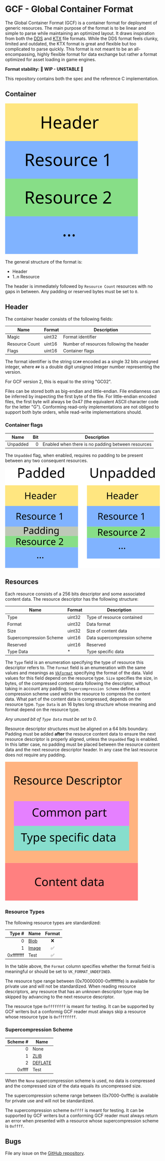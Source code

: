 # GCF - Global Container Format

The Global Container Format (GCF) is a container format for deployment of generic resources. The main purpose
of the format is to be linear and simple to parse while maintaining an optimized layout. It draws inspiration from both the [DDS](https://docs.microsoft.com/en-us/windows/win32/direct3ddds/dx-graphics-dds-pguide) and [KTX](https://github.khronos.org/KTX-Specification) file formats. While the DDS format feels clunky, limited and outdated, the KTX format is great and flexible but too complicated to parse quickly. This format is not meant to be an all-encompassing, highly flexible format for data exchange but rather a format optimized for asset loading in game engines.

**Format stability: 🧪 WIP - UNSTABLE 🧪**

This repository contains both the spec and the reference C implementation.

## Container

![Container](images/container.svg)

The general structure of the format is:

* Header
* 1..n Resource

The header is immediately followed by `Resource Count` resources with no gaps in between.
Any padding or reserved bytes must be set to `0`.

## Header

The container header consists of the following fields:

Name           | Format  | Description
---------------|---------|------------------------------------------
Magic          | uint32  | Format identifier
Resource Count | uint16  | Number of resources following the header
Flags          | uint16  | Container flags

The format identifier is the string `GC##` encoded as a single 32 bits unsigned integer,
where `##` is a double digit unsigned integer number representing the version.

For GCF version 2, this is equal to the string "GC02".

Files can be stored both as big-endian and little-endian. File endianness can be inferred
by inspecting the first byte of the file. For little-endian encoded files, the first byte
will always be 0x47 (the equivalent ASCII character code for the letter "G"). Conforming
read-only implementations are not obliged to support both byte orders, while read-write
implementations should.

### Container flags

Name           | Bit     | Description
---------------|--------:|------------------------------------------
Unpadded       | 0       | Enabled when there is no padding between resources

The `Unpadded` flag, when enabled, requires no padding to be present between any two consequent resources.

![Padded vs unpadded](images/padding.svg)

## Resources

Each resource consists of a 256 bits descriptor and some associated content data. The resource descriptor has the following structure:

Name                   | Format     | Description
-----------------------|------------|-----------------------------
Type                   | uint32     | Type of resource contained
Format                 | uint32     | Data format
Size                   | uint32     | Size of content data
Supercompression Scheme| uint16     | Data supercompression scheme
Reserved               | uint16     | Reserved
Type Data              | *          | Type specific data

The `Type` field is an enumeration specifying the type of resource this descriptor refers to.
The `Format` field is an enumeration with the same values and meanings as [`VkFormat`](https://www.khronos.org/registry/vulkan/specs/1.2-extensions/html/chap43.html#VkFormat) specifying the format of the data. Valid values for this field depend on the resource type.
`Size` specifies the size, in bytes, of the compressed content data following the descriptor, without taking in account any padding.
`Supercompression Scheme` defines a compression scheme used within the resource to compress the content data. What part of the content data is compressed, depends on the resource type.
`Type Data` is an 16 bytes long structure whose meaning and format depend on the resource type.

*Any unused bit of `Type Data` must be set to 0*.

Resource descriptor structures must be aligned on a 64 bits boundary. Padding must be added **after** the resource content data to ensure the next resource descriptor is properly aligned, unless the `Unpadded` flag is enabled. In this latter case, no padding must be placed between the resource content data and the next resource descriptor header. In any case the last resource does not require any padding.

![Resource Descriptor](images/resource-descriptor.svg)

### Resource Types

The following resource types are standardized:

Type #      | Name                                               | Format
-----------:|----------------------------------------------------|:------:
0           | [Blob](resources/blob.md)                          | ❌
1           | [Image](resources/image.md)                        | ✅
0xffffffff  | Test                                               | ✅

In the table above, the `Format` column specifies whether the format field is meaningful or should be set to `VK_FORMAT_UNDEFINED`.

The resource type range between (0x70000000-0xfffffffe) is available for private use and will not be standardized. When reading resource descriptors, any resource that has an unknown descriptor type may be skipped by advancing to the next resource descriptor.

The resource type `0xffffffff` is meant for testing. It can be supported by GCF writers but a conformig GCF reader must always skip a resource whose resource type is `0xffffffff`.

### Supercompression Scheme

Scheme # | Name
--------:|------
0        | None
1        | [ZLIB](https://datatracker.ietf.org/doc/html/rfc1950)
2        | [DEFLATE](https://datatracker.ietf.org/doc/html/rfc1951)
0xffff   | Test

When the `None` supercompression scheme is used, no data is compressed and the compressed size of the data equals
its uncompressed size.

The supercompression scheme range between (0x7000-0xfffe) is available for private use and will not be standardized.

The supercompression scheme `0xffff` is meant for testing. It can be supported by GCF writers but a conforming GCF reader must always return an error when presented with a resource whose supercompression scheme is `0xffff`.

## Bugs

File any issue on the [GitHub repository](https://github.com/global-container-format/gcf-spec).
